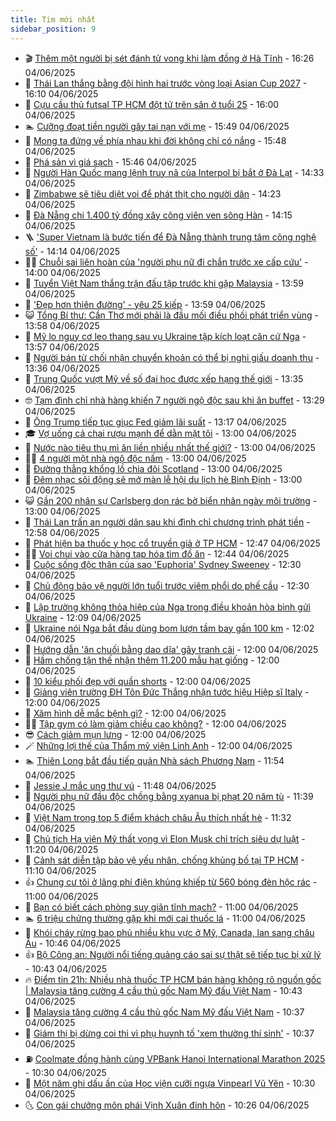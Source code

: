 ```yaml
---
title: Tim mới nhất
sidebar_position: 9
---
```


<!-- vnexpress-tin-moi-nhat:START -->
- 🎬 [Thêm một người bị sét đánh tử vong khi làm đồng ở Hà Tĩnh](https://vnexpress.net/them-mot-nguoi-bi-set-danh-tu-vong-khi-lam-dong-o-ha-tinh-4894617.html) - 16:26 04/06/2025
- 🐎 [Thái Lan thắng bằng đội hình hai trước vòng loại Asian Cup 2027](https://vnexpress.net/thai-lan-thang-bang-doi-hinh-hai-truoc-vong-loai-asian-cup-2027-4894629.html) - 16:10 04/06/2025
- 🦍 [Cựu cầu thủ futsal TP HCM đột tử trên sân ở tuổi 25](https://vnexpress.net/cuu-cau-thu-futsal-tp-hcm-dot-tu-tren-san-o-tuoi-25-4894626.html) - 16:00 04/06/2025
- 🏊 [Cưỡng đoạt tiền người gây tai nạn với mẹ](https://vnexpress.net/cuong-doat-tien-nguoi-gay-tai-nan-voi-me-4894623.html) - 15:49 04/06/2025
- 🎊 [Mong ta đứng về phía nhau khi đời không chỉ có nắng](https://vnexpress.net/mong-ta-dung-ve-phia-nhau-khi-doi-khong-chi-co-nang-4894074.html) - 15:48 04/06/2025
- 🎃 [Phá sản vì giá sạch](https://vnexpress.net/pha-san-vi-gia-sach-4894506.html) - 15:46 04/06/2025
- 🧰 [Người Hàn Quốc mang lệnh truy nã của Interpol bị bắt ở Đà Lạt](https://vnexpress.net/nguoi-han-quoc-mang-lenh-truy-na-cua-interpol-bi-bat-o-da-lat-4894616.html) - 14:33 04/06/2025
- 🔭 [Zimbabwe sẽ tiêu diệt voi để phát thịt cho người dân](https://vnexpress.net/zimbabwe-se-tieu-diet-voi-de-phat-thit-cho-nguoi-dan-4894223.html) - 14:23 04/06/2025
- 🫶 [Đà Nẵng chi 1.400 tỷ đồng xây công viên ven sông Hàn](https://vnexpress.net/da-nang-chi-1-400-ty-dong-xay-cong-vien-ven-song-han-4894603.html) - 14:15 04/06/2025
- 🪜 [&#39;Super Vietnam là bước tiến để Đà Nẵng thành trung tâm công nghệ số&#39;](https://vnexpress.net/super-vietnam-la-buoc-tien-de-da-nang-thanh-trung-tam-cong-nghe-so-4894611.html) - 14:14 04/06/2025
- 👨‍🏫 [Chuỗi sai liên hoàn của &#39;người phụ nữ đi chắn trước xe cấp cứu&#39;](https://vnexpress.net/giao-thong-ha-noi-4894456.html) - 14:00 04/06/2025
- 🎊 [Tuyển Việt Nam thắng trận đấu tập trước khi gặp Malaysia](https://vnexpress.net/tuyen-viet-nam-thang-tran-dau-tap-truoc-khi-gap-malaysia-4894613.html) - 13:59 04/06/2025
- 🎊 [&#39;Đẹp hơn thiên đường&#39; - yêu 25 kiếp](https://vnexpress.net/giai-tri/phim/thu-vien-phim/heavenly-ever-after-808) - 13:59 04/06/2025
- 😺 [Tổng Bí thư: Cần Thơ mới phải là đầu mối điều phối phát triển vùng](https://vnexpress.net/tong-bi-thu-can-tho-moi-phai-la-dau-moi-dieu-phoi-phat-trien-vung-4894604.html) - 13:58 04/06/2025
- 🐘 [Mỹ lo nguy cơ leo thang sau vụ Ukraine tập kích loạt căn cứ Nga](https://vnexpress.net/my-lo-nguy-co-leo-thang-sau-vu-ukraine-tap-kich-loat-can-cu-nga-4894596.html) - 13:57 04/06/2025
- 🌁 [Người bán từ chối nhận chuyển khoản có thể bị nghi giấu doanh thu](https://vnexpress.net/nguoi-ban-tu-choi-nhan-chuyen-khoan-co-the-bi-nghi-giau-doanh-thu-4894607.html) - 13:36 04/06/2025
- 🐲 [Trung Quốc vượt Mỹ về số đại học được xếp hạng thế giới](https://vnexpress.net/trung-quoc-vuot-my-ve-so-dai-hoc-duoc-xep-hang-the-gioi-4894252.html) - 13:35 04/06/2025
- 🤓 [Tạm đình chỉ nhà hàng khiến 7 người ngộ độc sau khi ăn buffet](https://vnexpress.net/tam-dinh-chi-nha-hang-khien-7-nguoi-ngo-doc-sau-khi-an-buffet-4894571.html) - 13:29 04/06/2025
- 💪 [Ông Trump tiếp tục giục Fed giảm lãi suất](https://vnexpress.net/ong-trump-tiep-tuc-giuc-fed-giam-lai-suat-4894601.html) - 13:17 04/06/2025
- 🎓 [Vợ uống cả chai rượu mạnh để dằn mặt tôi](https://vnexpress.net/vo-uong-ca-chai-ruou-manh-de-dan-mat-toi-4894576.html) - 13:00 04/06/2025
- 🫣 [Nước nào tiêu thụ mì ăn liền nhiều nhất thế giới?](https://vnexpress.net/nuoc-nao-tieu-thu-mi-an-lien-nhieu-nhat-the-gioi-4894539.html) - 13:00 04/06/2025
- 🧑‍💻 [4 người một nhà ngộ độc nấm](https://vnexpress.net/4-nguoi-mot-nha-ngo-doc-nam-4894430.html) - 13:00 04/06/2025
- 🐲 [Đường thẳng khổng lồ chia đôi Scotland](https://vnexpress.net/duong-thang-khong-lo-chia-doi-scotland-4893706.html) - 13:00 04/06/2025
- 🌝 [Đêm nhạc sôi động sẽ mở màn lễ hội du lịch hè Bình Định](https://vnexpress.net/dem-nhac-soi-dong-se-mo-man-le-hoi-du-lich-he-binh-dinh-4894598.html) - 13:00 04/06/2025
- 😺 [Gần 200 nhân sự Carlsberg dọn rác bờ biển nhân ngày môi trường](https://vnexpress.net/gan-200-nhan-su-carlsberg-don-rac-bo-bien-nhan-ngay-moi-truong-4893946.html) - 13:00 04/06/2025
- 🐎 [Thái Lan trấn an người dân sau khi đình chỉ chương trình phát tiền](https://vnexpress.net/thai-lan-tran-an-nguoi-dan-sau-khi-dinh-chi-chuong-trinh-phat-tien-4893726.html) - 12:58 04/06/2025
- 🎡 [Phát hiện ba thuốc y học cổ truyền giả ở TP HCM](https://vnexpress.net/phat-hien-ba-thuoc-y-hoc-co-truyen-gia-o-tp-hcm-4894599.html) - 12:47 04/06/2025
- 👨‍🏫 [Voi chui vào cửa hàng tạp hóa tìm đồ ăn](https://vnexpress.net/voi-chui-vao-cua-hang-tap-hoa-tim-do-an-4894583.html) - 12:44 04/06/2025
- 🦆 [Cuộc sống độc thân của sao &#39;Euphoria&#39; Sydney Sweeney](https://vnexpress.net/cuoc-song-doc-than-cua-sao-euphoria-sydney-sweeney-4893331.html) - 12:30 04/06/2025
- 🚦 [Chủ động bảo vệ người lớn tuổi trước viêm phổi do phế cầu](https://vnexpress.net/chu-dong-bao-ve-nguoi-lon-tuoi-truoc-viem-phoi-do-phe-cau-4886470.html) - 12:30 04/06/2025
- 💫 [Lập trường không thỏa hiệp của Nga trong điều khoản hòa bình gửi Ukraine](https://vnexpress.net/lap-truong-khong-thoa-hiep-cua-nga-trong-dieu-khoan-hoa-binh-gui-ukraine-4894233.html) - 12:09 04/06/2025
- 🎉 [Ukraine nói Nga bắt đầu dùng bom lượn tầm bay gần 100 km](https://vnexpress.net/ukraine-noi-nga-bat-dau-dung-bom-luon-tam-bay-gan-100-km-4894447.html) - 12:02 04/06/2025
- 🌋 [Hướng dẫn &#39;ăn chuối bằng dao dĩa&#39; gây tranh cãi](https://vnexpress.net/huong-dan-an-chuoi-bang-dao-dia-gay-tranh-cai-4894482.html) - 12:00 04/06/2025
- 🤖 [Hầm chống tận thế nhận thêm 11.200 mẫu hạt giống](https://vnexpress.net/ham-chong-tan-the-nhan-them-11-200-mau-hat-giong-4894297.html) - 12:00 04/06/2025
- 🦏 [10 kiểu phối đẹp với quần shorts](https://vnexpress.net/10-kieu-phoi-dep-voi-quan-shorts-4887459.html) - 12:00 04/06/2025
- 🦩 [Giảng viên trường ĐH Tôn Đức Thắng nhận tước hiệu Hiệp sĩ Italy](https://vnexpress.net/giang-vien-truong-dh-ton-duc-thang-nhan-tuoc-hieu-hiep-si-italy-4894574.html) - 12:00 04/06/2025
- 👺 [Xăm hình dễ mắc bệnh gì?](https://vnexpress.net/xam-hinh-de-mac-benh-gi-4894572.html) - 12:00 04/06/2025
- 🧑‍🏫 [Tập gym có làm giảm chiều cao không?](https://vnexpress.net/tap-gym-co-lam-giam-chieu-cao-khong-4894504.html) - 12:00 04/06/2025
- 😎 [Cách giảm mụn lưng](https://vnexpress.net/cach-giam-mun-lung-4894380.html) - 12:00 04/06/2025
- 🪄 [Những lợi thế của Thẩm mỹ viện Linh Anh](https://vnexpress.net/nhung-loi-the-cua-tham-my-vien-linh-anh-4893949.html) - 12:00 04/06/2025
- 🏊 [Thiên Long bắt đầu tiếp quản Nhà sách Phương Nam](https://vnexpress.net/thien-long-bat-dau-tiep-quan-nha-sach-phuong-nam-4894558.html) - 11:54 04/06/2025
- 💃 [Jessie J mắc ung thư vú](https://vnexpress.net/jessie-j-mac-ung-thu-vu-4894570.html) - 11:48 04/06/2025
- 🦆 [Người phụ nữ đầu độc chồng bằng xyanua bị phạt 20 năm tù](https://vnexpress.net/nguoi-phu-nu-dau-doc-chong-bang-xyanua-bi-phat-20-nam-tu-4894562.html) - 11:39 04/06/2025
- 🎊 [Việt Nam trong top 5 điểm khách châu Âu thích nhất hè](https://vnexpress.net/viet-nam-trong-top-5-diem-khach-chau-au-thich-nhat-he-4894579.html) - 11:32 04/06/2025
- 👺 [Chủ tịch Hạ viện Mỹ thất vọng vì Elon Musk chỉ trích siêu dự luật](https://vnexpress.net/chu-tich-ha-vien-my-that-vong-vi-elon-musk-chi-trich-sieu-du-luat-4894495.html) - 11:20 04/06/2025
- 🎡 [Cảnh sát diễn tập bảo vệ yếu nhân, chống khủng bố tại TP HCM](https://vnexpress.net/canh-sat-dien-tap-bao-ve-yeu-nhan-chong-khung-bo-tai-tp-hcm-4894564.html) - 11:10 04/06/2025
- 👍 [Chung cư tôi ở lãng phí điện khủng khiếp từ 560 bóng đèn hộc rác](https://vnexpress.net/tien-dien-tang-nhung-nhieu-nguoi-khong-tiet-kiem-dien-4894527.html) - 11:00 04/06/2025
- 🐎 [Bạn có biết cách phòng suy giãn tĩnh mạch?](https://vnexpress.net/ban-co-biet-cach-phong-suy-gian-tinh-mach-4894474.html) - 11:00 04/06/2025
- 🏊 [6 triệu chứng thường gặp khi mới cai thuốc lá](https://vnexpress.net/6-trieu-chung-thuong-gap-khi-moi-cai-thuoc-la-4893382.html) - 11:00 04/06/2025
- 🦩 [Khói cháy rừng bao phủ nhiều khu vực ở Mỹ, Canada, lan sang châu Âu](https://vnexpress.net/khoi-chay-rung-bao-phu-nhieu-khu-vuc-o-my-canada-lan-sang-chau-au-4894462.html) - 10:46 04/06/2025
- 👍 [Bộ Công an: Người nổi tiếng quảng cáo sai sự thật sẽ tiếp tục bị xử lý](https://vnexpress.net/bo-cong-an-nguoi-noi-tieng-quang-cao-sai-su-that-se-tiep-tuc-bi-xu-ly-4894543.html) - 10:43 04/06/2025
- 🔥 [Điểm tin 21h: Nhiều nhà thuốc TP HCM bán hàng không rõ nguồn gốc | Malaysia tăng cường 4 cầu thủ gốc Nam Mỹ đấu Việt Nam](https://vnexpress.net/diem-tin-21h-nhieu-nha-thuoc-tp-hcm-ban-hang-khong-ro-nguon-goc-malaysia-tang-cuong-4-cau-thu-goc-nam-my-dau-viet-nam-4894566.html) - 10:43 04/06/2025
- 💄 [Malaysia tăng cường 4 cầu thủ gốc Nam Mỹ đấu Việt Nam](https://vnexpress.net/malaysia-tang-cuong-4-cau-thu-goc-nam-my-dau-viet-nam-4894577.html) - 10:37 04/06/2025
- 🤡 [Giám thị bị dừng coi thi vì phụ huynh tố &#39;xem thường thí sinh&#39;](https://vnexpress.net/giam-thi-bi-dung-coi-thi-vi-phu-huynh-to-xem-thuong-thi-sinh-4894489.html) - 10:37 04/06/2025
- ⛽️ [Coolmate đồng hành cùng VPBank Hanoi International Marathon 2025](https://vnexpress.net/coolmate-dong-hanh-cung-vpbank-hanoi-international-marathon-2025-4894536.html) - 10:30 04/06/2025
- 🚀 [Một năm ghi dấu ấn của Học viện cưỡi ngựa Vinpearl Vũ Yên](https://vnexpress.net/mot-nam-ghi-dau-an-cua-hoc-vien-cuoi-ngua-vinpearl-vu-yen-4894528.html) - 10:30 04/06/2025
- 🌜 [Con gái chưởng môn phái Vịnh Xuân đính hôn](https://vnexpress.net/con-gai-chuong-mon-phai-vinh-xuan-dinh-hon-4894567.html) - 10:26 04/06/2025<!-- vnexpress-tin-moi-nhat:END -->
